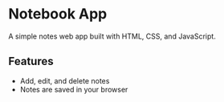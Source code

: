 # Notebook App

A simple notes web app built with HTML, CSS, and JavaScript.

## Features

- Add, edit, and delete notes
- Notes are saved in your browser

